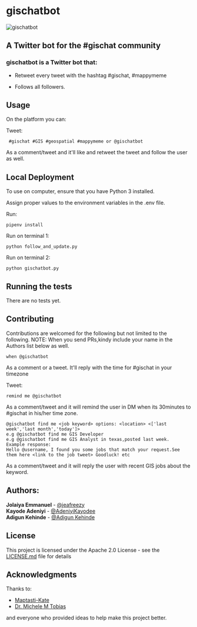 # gischatbot

![gischatbot](assets/gischatbot-logo.jpg)

## A Twitter bot for the #gischat community

### gischatbot is a Twitter bot that:

- Retweet every tweet with the hashtag #gischat, #mappymeme

- Follows all followers.

## Usage

On the platform you can:

Tweet:

```
 #gischat #GIS #geospatial #mappymeme or @gischatbot
```

As a comment/tweet and it'll like and retweet the tweet and follow the user as well.

## Local Deployment

To use on computer, ensure that you have Python 3 installed.

Assign proper values to the environment variables in the .env file.

Run:

```
pipenv install
```

Run on terminal 1:

```
python follow_and_update.py
```

Run on terminal 2:

```
python gischatbot.py
```

## Running the tests

There are no tests yet.

## Contributing

Contributions are welcomed for the following but not limited to the following.
NOTE: When you send PRs,kindy include your name in the Authors list below as well.

```
when @gischatbot
```

As a comment or a tweet. It'll reply with the time for #gischat in your timezone

Tweet:

```
remind me @gischatbot
```

As a comment/tweet and it will remind the user in DM when its 30minutes to #gischat in his/her time zone.

```
@gischatbot find me <job keyword> options: <location> <['last week','last month','today']>
e.g @gischatbot find me GIS Developer
e.g @gischatbot find me GIS Analyst in texas,posted last week.
Example response:
Hello @username, I found you some jobs that match your request.See them here <link to the job tweet> Goodluck! etc
```

As a comment/tweet and it will reply the user with recent GIS jobs about the keyword.

## Authors:

**Jolaiya Emmanuel** - [@jeafreezy](https://twitter.com/jeafreezy) <br>
**Kayode Adeniyi** - [@AdeniyiKayodee](https://twitter.com/AdeniyiKayodee) <br>
**Adigun Kehinde** - [@Adigun Kehinde](https://twitter.com/adiguntoba)

## License

This project is licensed under the Apache 2.0 License - see the [LICENSE.md](./LICENSE.MD) file for details

## Acknowledgments

Thanks to:

- [Maptasti-Kate](https://twitter.com/pokateo_)
- [Dr. Michele M Tobias](https://twitter/MicheleTobias)

and everyone who provided ideas to help make this project better.
